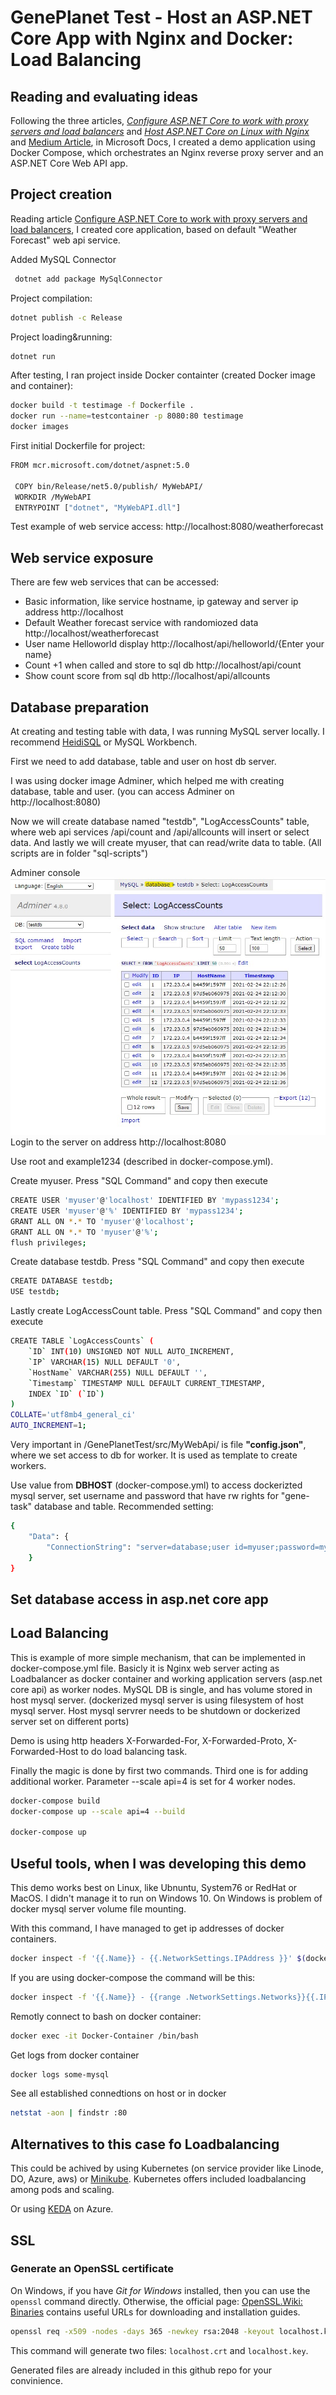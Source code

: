 # GenePlanet Test - Host an ASP.NET Core App with Nginx and Docker: Load Balancing

## Reading and evaluating ideas

Following the three articles, _[Configure ASP.NET Core to work with proxy servers and load balancers](https://docs.microsoft.com/en-us/aspnet/core/host-and-deploy/linux-nginx?view=aspnetcore-3.1#configure-nginx)_ and _[Host ASP.NET Core on Linux with Nginx](https://docs.microsoft.com/en-us/aspnet/core/host-and-deploy/linux-nginx?view=aspnetcore-3.1)_ and [Medium Article](https://codeburst.io/load-balancing-an-asp-net-core-web-app-using-nginx-and-docker-66753eb08204), in Microsoft Docs, I created a demo application using Docker Compose, which orchestrates an Nginx reverse proxy server and an ASP.NET Core Web API app.

## Project creation
 Reading article [Configure ASP.NET Core to work with proxy servers and load balancers](https://dev.to/avinashth/containerize-a-net-core-web-api-project-4p05), I created core application, based on default "Weather Forecast" web api service.
 
 Added MySQL Connector
 ```bash
  dotnet add package MySqlConnector
  ```

 Project compilation:
 ```bash
 dotnet publish -c Release
 ```
 Project loading&running:
  ```bash
 dotnet run
 ```

After testing, I ran project inside Docker containter (created Docker image and container):
```bash
docker build -t testimage -f Dockerfile .
docker run --name=testcontainer -p 8080:80 testimage
docker images
```

First initial Dockerfile for  project:
```bash
FROM mcr.microsoft.com/dotnet/aspnet:5.0

 COPY bin/Release/net5.0/publish/ MyWebAPI/
 WORKDIR /MyWebAPI
 ENTRYPOINT ["dotnet", "MyWebAPI.dll"]
```

Test example of web service access:
http://localhost:8080/weatherforecast

## Web service exposure

There are few web services that can be accessed:
  - Basic information, like service hostname, ip gateway and server ip address
  http://localhost
  - Default Weather forecast service with randomiozed data
  http://localhost/weatherforecast
  - User name Helloworld display
  http://localhost/api/helloworld/{Enter your name}
  - Count +1 when called and store to sql db
  http://localhost/api/count
  - Show count score from sql db
  http://localhost/api/allcounts
    
## Database preparation

At creating and testing table with data, I was running MySQL server locally. I recommend [HeidiSQL](https://www.heidisql.com/) or MySQL Workbench. 

First we need to add database, table and user on host db server.

I was using docker image Adminer, which helped me with creating database, table and user. (you can access Adminer on http://localhost:8080)

Now we will create database named "testdb", "LogAccessCounts" table, where web api services /api/count and /api/allcounts will insert or select data. And lastly we will create myuser, that can read/write data to table. (All scripts are in folder "sql-scripts")


Adminer console
![Adminer Console](/Adminer_LogAccessCounts_Table.jpg)
Login to the server on address http://localhost:8080

Use root and example1234 (described in docker-compose.yml).

Create myuser. Press "SQL Command" and copy then execute
```bash
CREATE USER 'myuser'@'localhost' IDENTIFIED BY 'mypass1234';
CREATE USER 'myuser'@'%' IDENTIFIED BY 'mypass1234';
GRANT ALL ON *.* TO 'myuser'@'localhost';
GRANT ALL ON *.* TO 'myuser'@'%';
flush privileges;
```

Create database testdb. Press "SQL Command" and copy then execute
```bash
CREATE DATABASE testdb;
USE testdb;
```

Lastly create LogAccessCount table. Press "SQL Command" and copy then execute
```bash
CREATE TABLE `LogAccessCounts` (
	`ID` INT(10) UNSIGNED NOT NULL AUTO_INCREMENT,
	`IP` VARCHAR(15) NULL DEFAULT '0',
	`HostName` VARCHAR(255) NULL DEFAULT '',
	`Timestamp` TIMESTAMP NULL DEFAULT CURRENT_TIMESTAMP,
	INDEX `ID` (`ID`)
)
COLLATE='utf8mb4_general_ci'
AUTO_INCREMENT=1;
```

Very important in /GenePlanetTest/src/MyWebApi/ is file **"config.json"**, where we set access to db for worker. It is used as template to create workers.

Use value from **DBHOST** (docker-compose.yml) to access dockerizted mysql server, set username and password that have rw rights for "gene-task" database and table.
Recommended setting: 
```bash
{
    "Data": {
        "ConnectionString": "server=database;user id=myuser;password=mypass1234;port=3306;database=testdb;"
    }
}
```

## Set database access in asp.net core app

## Load Balancing
This is example of more simple mechanism, that can be implemented in docker-compose.yml file. 
Basicly it is Nginx web server acting as Loadbalancer as docker container and working application servers (asp.net core api) as worker nodes. MySQL DB is single, and has volume stored in host mysql server. (dockerized mysql server is using filesystem of host mysql server. Host mysql servrer needs to be shutdown or dockerized server set on different ports)

Demo is using http headers X-Forwarded-For, X-Forwarded-Proto, X-Forwarded-Host to do load balancing task.

Finally the magic is done by first two commands. Third one is for adding additional worker. Parameter --scale api=4 is set for 4 worker nodes.
```bash
docker-compose build
docker-compose up --scale api=4 --build

docker-compose up
```

## Useful tools, when I was developing this demo

This demo works best on Linux, like Ubnuntu, System76 or RedHat or MacOS. I didn't manage it to run on Windows 10. On Windows is problem of docker mysql server volume file mounting.

With this command, I have managed to get ip addresses of docker containers.
```bash
docker inspect -f '{{.Name}} - {{.NetworkSettings.IPAddress }}' $(docker ps -aq)
```

If you are using docker-compose the command will be this:
```bash
docker inspect -f '{{.Name}} - {{range .NetworkSettings.Networks}}{{.IPAddress}}{{end}}' $(docker ps -aq)
```

Remotly connect to bash on docker container:
```bash
docker exec -it Docker-Container /bin/bash
```

Get logs from docker container
```bash
docker logs some-mysql
```

See all established connedtions on host or in docker 
```bash
netstat -aon | findstr :80
```
## Alternatives to this case fo Loadbalancing

This could be achived by using Kubernetes (on service provider like Linode, DO, Azure, aws) or [Minikube](https://minikube.sigs.k8s.io/docs/start/). Kubernetes offers included loadbalancing among pods and scaling.

Or using [KEDA](https://blog.tomkerkhove.be/2019/06/14/scaling-apps-with-keda/) on Azure.

## SSL

### Generate an OpenSSL certificate

On Windows, if you have _Git for Windows_ installed, then you can use the `openssl` command directly. Otherwise, the official page: [OpenSSL.Wiki: Binaries](https://wiki.openssl.org/index.php/Binaries) contains useful URLs for downloading and installation guides.

```bash
openssl req -x509 -nodes -days 365 -newkey rsa:2048 -keyout localhost.key -out localhost.crt -passin pass:YourSecurePassword
```

This command will generate two files: `localhost.crt` and `localhost.key`.

Generated files are already included in this github repo for your convinience.
